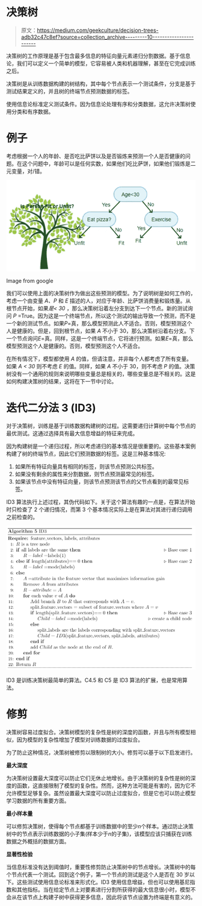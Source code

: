 # 决策树

> 原文：<https://medium.com/geekculture/decision-trees-adb32c47c8ef?source=collection_archive---------10----------------------->

决策树的工作原理是基于包含最多信息的特征向量元素递归分割数据。基于信息论，我们可以定义一个简单的模型，它容易被人类和机器理解，甚至在它完成训练之后。

决策树是从训练数据构建的树结构，其中每个节点表示一个测试条件，分支是基于测试结果定义的，并且树的终端节点预测数据的标签。

使用信息论标准定义测试条件。因为信息论处理有序和分类数据，这允许决策树使用分类和有序数据。

# **例子**

考虑根据一个人的年龄、是否吃比萨饼以及是否锻炼来预测一个人是否健康的问题。在这个问题中，年龄可以是任何实数，如果他们吃比萨饼，如果他们锻炼是二元变量，对/错。

![](img/9aa1dff76329e90f9092ac84d10b9741.png)

Image from google

我们可以使用上面的决策树作为做出这些预测的模型。为了说明树是如何工作的，考虑一个由变量 *A、P* 和 *E* 描述的人，对应于年龄、比萨饼消费量和锻炼量。从根节点开始，如果*是< 30* ，那么决策树沿着左分支到达下一个节点。新的测试询问 *P* =True。因为这是一个终端节点，所以这个测试的输出导致一个预测，而不是一个新的测试节点。如果*P*=真，那么模型预测此人不适合。否则，模型预测这个人是健康的。但是，回到根节点，如果 *A* 不小于 30，那么决策树沿着右分支。下一个节点询问*E*=真。同样，这是一个终端节点，它将进行预测。如果*E*=真，那么模型预测这个人是健康的。否则，模型预测这个人不适合。

在所有情况下，模型都使用 *A* 的值，但请注意，并非每个人都考虑了所有变量。如果 *A < 30* 则不考虑 *E* 的值。同样，如果 *A* 不小于 30，则不考虑 *P* 的值。决策树没有一个通用的规则来说明哪些变量总是相关的，哪些变量总是不相关的。这是如何构建决策树的结果，这将在下一节中讨论。

# **迭代二分法 3 (ID3)**

对于决策树，训练是基于训练数据构建树的过程。这需要递归计算树中每个节点的最优测试。这通过选择具有最大信息增益的特征来完成。

因为构建树是一个递归过程，所以考虑递归的基本情况是很重要的。这些基本案例构建了树的终端节点，因此它们预测数据的标签。这是三种基本情况:

1.  如果所有特征向量具有相同的标签，则该节点预测公共标签。
2.  如果没有剩余的属性来分割数据，则节点预测最常见的标签。
3.  如果该节点中没有特征向量，则该节点预测该节点的父节点看到的最常见标签。

ID3 算法执行上述过程，其伪代码如下。关于这个算法有趣的一点是，在算法开始时只检查了 2 个递归情况，而第 3 个基本情况实际上是在算法对其进行递归调用之前检查的。

![](img/c0b7239b3549a885b99f2b0523c7b3eb.png)

ID3 是训练决策树最简单的算法。C4.5 和 C5 是 ID3 算法的扩展，也是常用算法。

# **修剪**

决策树容易过度拟合。决策树模型的复杂性是树的深度的函数，并且与所有模型相似，因为模型的复杂性增加了模型对训练数据的过度拟合。

为了防止这种情况，决策树被修剪以限制树的大小。修剪可以基于以下启发进行。

**最大深度**

为决策树设置最大深度可以防止它们无休止地增长。由于决策树的复杂性是树的深度的函数，这直接限制了模型的复杂性。然而，这种方法可能是有害的，因为它不允许模型足够复杂。虽然设置最大深度可以防止过度拟合，但是它也可以防止模型学习数据的所有重要方面。

**最小样本量**

可以修剪决策树，使得每个节点都基于训练数据中的至少$n$个样本。通过防止决策树中的节点表示训练数据的小子集(样本少于$n$的子集)，该模型应该只捕获在训练数据之外概括的数据方面。

**显著性检验**

当信息标准没有达到阈值时，重要性修剪防止决策树中的节点增长。决策树中的每个节点代表一个测试。回到这个例子，第一个节点的测试是这个人是否在 30 岁以下。这些测试使用信息论标准来形式化。ID3 使用信息增益，但也可以使用基尼指数和其他指标。当在给定节点上对要素进行分割所获得的最大信息很小时，模型不会从在该节点上构建子树中获得更多信息，因此将该节点设置为终端是有意义的。